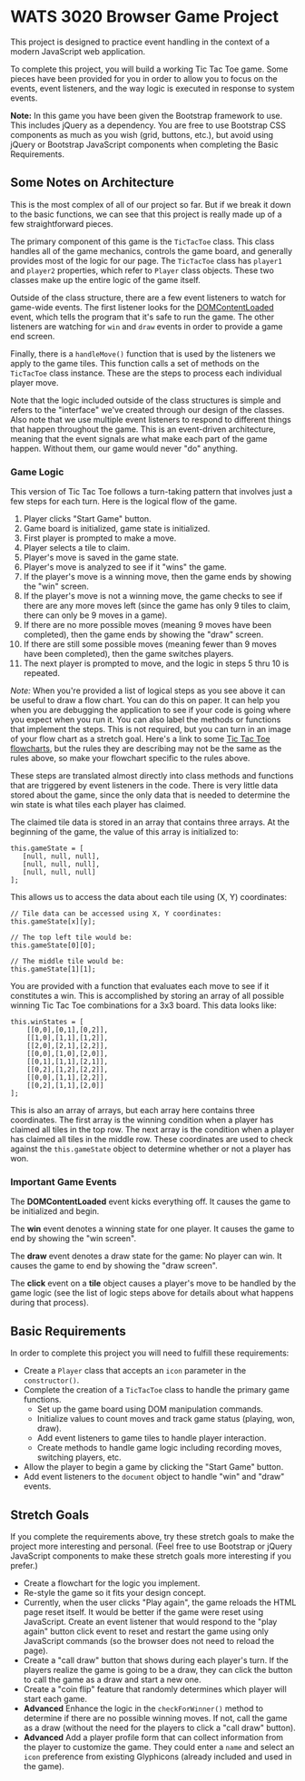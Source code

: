 # WATS 3020 Browser Game Project

This project is designed to practice event handling in the context of a modern
JavaScript web application.

To complete this project, you will build a working Tic Tac Toe game. Some pieces
have been provided for you in order to allow you to focus on the events, event
listeners, and the way logic is executed in response to system events.

**Note:** In this game you have been given the Bootstrap framework to use. This
includes jQuery as a dependency. You are free to use Bootstrap CSS components as
much as you wish (grid, buttons, etc.), but avoid using jQuery or Bootstrap
JavaScript components when completing the Basic Requirements.

## Some Notes on Architecture

This is the most complex of all of our project so far. But if we break it down
to the basic functions, we can see that this project is really made up of a few
straightforward pieces.

The primary component of this game is the `TicTacToe` class. This class handles
all of the game mechanics, controls the game board, and generally provides most
of the logic for our page. The `TicTacToe` class has `player1` and `player2`
properties, which refer to `Player` class objects. These two classes make up
the entire logic of the game itself.

Outside of the class structure, there are a few event listeners to watch for
game-wide events. The first listener looks for the [DOMContentLoaded](https://developer.mozilla.org/en-US/docs/Web/Events/DOMContentLoaded) event,
which tells the program that it's safe to run the game. The other listeners
are watching for `win` and `draw` events in order to provide a game end screen.

Finally, there is a `handleMove()` function that is used by the listeners we
apply to the game tiles. This function calls a set of methods on the `TicTacToe`
class instance. These are the steps to process each individual player move.

Note that the logic included outside of the class structures is simple and
refers to the "interface" we've created through our design of the classes. Also
note that we use multiple event listeners to respond to different things that
happen throughout the game. This is an event-driven architecture, meaning that
the event signals are what make each part of the game happen. Without them, our
game would never "do" anything.

### Game Logic

This version of Tic Tac Toe follows a turn-taking pattern that involves just a
few steps for each turn. Here is the logical flow of the game.

1. Player clicks "Start Game" button. 
2. Game board is initialized, game state is initialized.
3. First player is prompted to make a move.
4. Player selects a tile to claim.
5. Player's move is saved in the game state.
6. Player's move is analyzed to see if it "wins" the game.
7. If the player's move is a winning move, then the game ends by showing the "win" screen.
8. If the player's move is not a winning move, the game checks to see if there are any more moves left (since the game has only 9 tiles to claim, there can only be 9 moves in a game).
9. If there are no more possible moves (meaning 9 moves have been completed), then the game ends by showing the "draw" screen.
10. If there are still some possible moves (meaning fewer than 9 moves have been completed), then the game switches players.
11. The next player is prompted to move, and the logic in steps 5 thru 10 is repeated.  

*Note:* When you're provided a list of logical steps as you see above it can be useful to draw a flow chart.  You can do this on paper. It can help you when you are debugging the application to see if your code is going where you expect when you run it.  You can also label the methods or functions that implement the steps.  This is not required, but you can turn in an image of your flow chart as a stretch goal. Here's a link to some [Tic Tac Toe flowcharts](https://www.google.com/search?q=tic+tac+toe+flow+chart&tbm=isch), but the rules they are describing may not be the same as the rules above, so make your flowchart specific to the rules above.   

These steps are translated almost directly into class methods and functions that are triggered by event listeners in the code. There is very little data stored about the game, since the only data that is needed to determine the win state is what tiles each player has claimed. 

The claimed tile data is stored in an array that contains three arrays. At the beginning of the game, the value of this array is initialized to:

```
this.gameState = [
   [null, null, null],
   [null, null, null],
   [null, null, null]
];
```
This allows us to access the data about each tile using (X, Y) coordinates:

```
// Tile data can be accessed using X, Y coordinates:
this.gameState[x][y];

// The top left tile would be:
this.gameState[0][0];

// The middle tile would be:
this.gameState[1][1];
```
You are provided with a function that evaluates each move to see if it constitutes a win. This is accomplished by storing an array of all possible winning Tic Tac Toe combinations for a 3x3 board. This data looks like:

```
this.winStates = [
    [[0,0],[0,1],[0,2]],
    [[1,0],[1,1],[1,2]],
    [[2,0],[2,1],[2,2]],
    [[0,0],[1,0],[2,0]],
    [[0,1],[1,1],[2,1]],
    [[0,2],[1,2],[2,2]],
    [[0,0],[1,1],[2,2]],
    [[0,2],[1,1],[2,0]]
];
```
This is also an array of arrays, but each array here contains three coordinates. The first array is the winning condition when a player has claimed all tiles in the top row. The next array is the condition when a player has claimed all tiles in the middle row. These coordinates are used to check against the `this.gameState` object to determine whether or not a player has won.

### Important Game Events

The **DOMContentLoaded** event kicks everything off. It causes the game to be initialized and begin.

The **win** event denotes a winning state for one player. It causes the game to end by showing the "win screen".

The **draw** event denotes a draw state for the game: No player can win. It causes the game to end by showing the "draw screen".

The **click** event on a **tile** object causes a player's move to be handled by the game logic (see the list of logic steps above for details about what happens during that process).

## Basic Requirements

In order to complete this project you will need to fulfill these requirements:

* Create a `Player` class that accepts an `icon` parameter in the `constructor()`.
* Complete the creation of a `TicTacToe` class to handle the primary game functions.
    * Set up the game board using DOM manipulation commands.
    * Initialize values to count moves and track game status (playing, won, draw).
    * Add event listeners to game tiles to handle player interaction.
    * Create methods to handle game logic including recording moves, switching
      players, etc.
* Allow the player to begin a game by clicking the "Start Game" button.
* Add event listeners to the `document` object to handle "win" and "draw" events.

## Stretch Goals

If you complete the requirements above, try these stretch goals to make the
project more interesting and personal. (Feel free to use Bootstrap or jQuery
JavaScript components to make these stretch goals more interesting if you
prefer.)

* Create a flowchart for the logic you implement. 
* Re-style the game so it fits your design concept.
* Currently, when the user clicks "Play again", the game reloads the HTML page
  reset itself. It would be better if the game were reset using JavaScript.
  Create an event listener that would respond to the "play again" button click
  event to reset and restart the game using only JavaScript commands (so the browser does
  not need to reload the page).
* Create a "call draw" button that shows during each player's turn. If the
  players realize the game is going to be a draw, they can click the button to
  call the game as a draw and start a new one.
* Create a "coin flip" feature that randomly determines which player will start
  each game.
* **Advanced** Enhance the logic in the `checkForWinner()` method to determine if there are
  no possible winning moves. If not, call the game as a draw (without the need
  for the players to click a "call draw" button).
* **Advanced** Add a player profile form that can collect information from the
  player to customize the game. They could enter a `name` and select an `icon`
  preference from existing Glyphicons (already included and used in the game).


